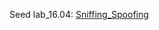 Seed lab_16.04: [Sniffing_Spoofing](http://www.cis.syr.edu/~wedu/seed/Labs_16.04/Networking/Sniffing_Spoofing/Sniffing_Spoofing.pdf)
